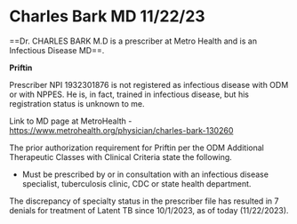 # Charles Bark MD 11/22/23

==Dr. CHARLES BARK M.D is a prescriber at Metro Health and is an Infectious Disease MD==.

**Priftin**

Prescriber NPI 1932301876 is not registered as infectious disease with ODM or with NPPES. He is, in fact, trained in infectious disease, but his registration status is unknown to me. 

Link to MD page at MetroHealth - https://www.metrohealth.org/physician/charles-bark-130260

The prior authorization requirement for Priftin per the ODM Additional Therapeutic Classes with Clinical Criteria state the following. 

-	Must be prescribed by or in consultation with an infectious disease specialist, tuberculosis clinic, CDC or state health department.

The discrepancy of specialty status in the prescriber file has resulted in 7 denials for treatment of Latent TB since 10/1/2023, as of today (11/22/2023). 

